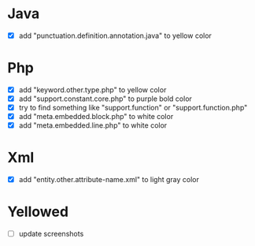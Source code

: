 # Java
- [x] add "punctuation.definition.annotation.java" to yellow color

# Php
- [x] add "keyword.other.type.php" to yellow color
- [x] add "support.constant.core.php" to purple bold color
- [x] try to find something like "support.function" or "support.function.php"
- [x] add "meta.embedded.block.php" to white color
- [x] add "meta.embedded.line.php" to white color

# Xml
- [x] add "entity.other.attribute-name.xml" to light gray color

# Yellowed
- [ ] update screenshots